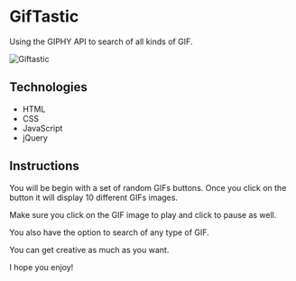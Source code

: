 # GifTastic

Using the GIPHY API to search of all kinds of GIF.

![Giftastic](https://user-images.githubusercontent.com/52462582/69443751-08bc6b00-0d1d-11ea-933c-39c7dcc20448.png)

## Technologies

* HTML
* CSS
* JavaScript
* jQuery

## Instructions

You will be begin with a set of random GIFs buttons. Once you click on the button it will display 10 different GIFs images.

Make sure you click on the GIF image to play and click to pause as well.

You also have the option to search of any type of GIF.

You can get creative as much as you want.

I hope you enjoy!
